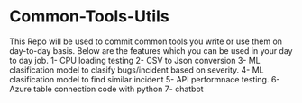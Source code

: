 # Common-Tools-Utils
This Repo will be used to commit common tools you write or use them on day-to-day basis.
Below are the features which you can be used in your day to day job.
1- CPU loading testing 2- CSV to Json conversion 3- ML clasification model to clasify bugs/incident based on severity. 4- ML clasification model to find similar incident 5- API performnace testing<Useful for developers to test their APIs and get details of exection of the API>. 6- Azure table connection code with python 7- chatbot<askmeanything>
